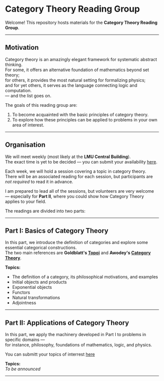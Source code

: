 # Category Theory Reading Group

Welcome! This repository hosts materials for the **Category Theory Reading Group**.

---

## Motivation

Category theory is an amazingly elegant framework for systematic abstract thinking.  
For some, it offers an alternative foundation of mathematics beyond set theory;  
for others, it provides the most natural setting for formalizing physics;  
and for yet others, it serves as the language connecting logic and computation.  
— and the list goes on.

The goals of this reading group are:
1. To become acquainted with the basic principles of category theory.  
2. To explore how these principles can be applied to problems in your own area of interest.

---

## Organisation

We will meet weekly (most likely at the **LMU Central Building**).  
The exact time is yet to be decided — you can submit your availability [here](https://timeful.app/e/Cad69).

Each week, we will hold a session covering a topic in category theory.  
There will be an associated reading for each session, but participants are *not required* to read it in advance.

I am prepared to lead all of the sessions, but volunteers are very welcome — especially for **Part II**, where you could show how Category Theory applies to your field.

The readings are divided into two parts:

---

## Part I: Basics of Category Theory

In this part, we introduce the definition of categories and explore some essential categorical constructions.  
The two main references are **Goldblatt's [Topoi](https://projecteuclid.org/ebooks/books-by-independent-authors/Topoi-The-Categorial-Analysis-of-Logic/toc/bia/1403013939)** and **Awodey's [Category Theory](https://www.hlaszny.com/booksAndPapers/buckets/b9_mathematics/CategoryTheory.pdf)**.

**Topics:**
- The definition of a category, its philosophical motivations, and examples  
- Initial objects and products  
- Exponential objects  
- Functors  
- Natural transformations  
- Adjointness  

---

## Part II: Applications of Category Theory

In this part, we apply the machinery developed in Part I to problems in specific domains —  
for instance, philosophy, foundations of mathematics, logic, and physics. 

You can submitt your topics of interrest [here](https://forms.gle/yqcQ2SDF9KUzzCFa6)

**Topics:**  
_To be announced_

---
